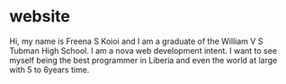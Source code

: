 # website
Hi, my name is Freena S Koioi and I am a graduate of the William V S Tubman High School. I am a nova web development intent. I want to see myself being the best programmer in Liberia and even the world at large with 5 to 6years time.
